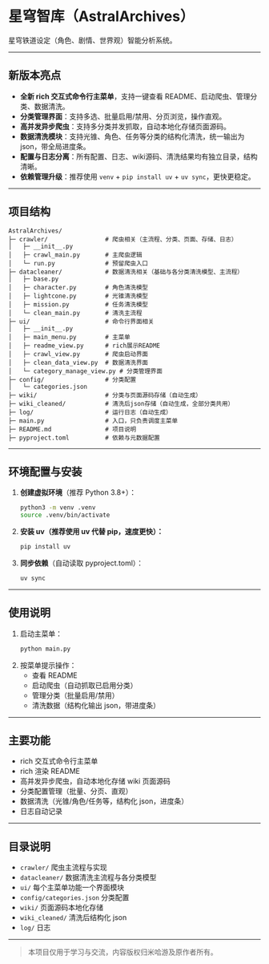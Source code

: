 # 星穹智库（AstralArchives）

星穹铁道设定（角色、剧情、世界观）智能分析系统。

---

## 新版本亮点

- **全新 rich 交互式命令行主菜单**，支持一键查看 README、启动爬虫、管理分类、数据清洗。
- **分类管理界面**：支持多选、批量启用/禁用、分页浏览，操作直观。
- **高并发异步爬虫**：支持多分类并发抓取，自动本地化存储页面源码。
- **数据清洗模块**：支持光锥、角色、任务等分类的结构化清洗，统一输出为 json，带全局进度条。
- **配置与日志分离**：所有配置、日志、wiki源码、清洗结果均有独立目录，结构清晰。
- **依赖管理升级**：推荐使用 `venv` + `pip install uv` + `uv sync`，更快更稳定。

---

## 项目结构

```
AstralArchives/
├─ crawler/                # 爬虫相关（主流程、分类、页面、存储、日志）
│   ├─ __init__.py
│   ├─ crawl_main.py       # 主爬虫逻辑
│   └─ run.py              # 预留爬虫入口
├─ datacleaner/            # 数据清洗相关（基础与各分类清洗模型、主流程）
│   ├─ base.py
│   ├─ character.py        # 角色清洗模型
│   ├─ lightcone.py        # 光锥清洗模型
│   ├─ mission.py          # 任务清洗模型
│   └─ clean_main.py       # 清洗主流程
├─ ui/                     # 命令行界面相关
│   ├─ __init__.py
│   ├─ main_menu.py        # 主菜单
│   ├─ readme_view.py      # rich展示README
│   ├─ crawl_view.py       # 爬虫启动界面
│   ├─ clean_data_view.py  # 数据清洗界面
│   └─ category_manage_view.py # 分类管理界面
├─ config/                 # 分类配置
│   └─ categories.json
├─ wiki/                   # 分类与页面源码存储（自动生成）
├─ wiki_cleaned/           # 清洗后json存储（自动生成，全部分类共用）
├─ log/                    # 运行日志（自动生成）
├─ main.py                 # 入口，只负责调度主菜单
├─ README.md               # 项目说明
├─ pyproject.toml          # 依赖与元数据配置
```

---

## 环境配置与安装

1. **创建虚拟环境**（推荐 Python 3.8+）：
   ```bash
   python3 -m venv .venv
   source .venv/bin/activate
   ```
2. **安装 uv（推荐使用 uv 代替 pip，速度更快）：**
   ```bash
   pip install uv
   ```
3. **同步依赖**（自动读取 pyproject.toml）：
   ```bash
   uv sync
   ```

---

## 使用说明

1. 启动主菜单：
   ```bash
   python main.py
   ```
2. 按菜单提示操作：
   - 查看 README
   - 启动爬虫（自动抓取已启用分类）
   - 管理分类（批量启用/禁用）
   - 清洗数据（结构化输出 json，带进度条）

---

## 主要功能

- rich 交互式命令行主菜单
- rich 渲染 README
- 高并发异步爬虫，自动本地化存储 wiki 页面源码
- 分类配置管理（批量、分页、直观）
- 数据清洗（光锥/角色/任务等，结构化 json，进度条）
- 日志自动记录

---

## 目录说明

- `crawler/`    爬虫主流程与实现
- `datacleaner/` 数据清洗主流程与各分类模型
- `ui/`         每个主菜单功能一个界面模块
- `config/categories.json` 分类配置
- `wiki/`       页面源码本地化存储
- `wiki_cleaned/` 清洗后结构化 json
- `log/`        日志

---

> 本项目仅用于学习与交流，内容版权归米哈游及原作者所有。
